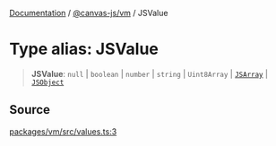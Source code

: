 [Documentation](../../../index.md) / [@canvas-js/vm](../index.md) / JSValue

# Type alias: JSValue

> **JSValue**: `null` \| `boolean` \| `number` \| `string` \| `Uint8Array` \| [`JSArray`](../interfaces/JSArray.md) \| [`JSObject`](../interfaces/JSObject.md)

## Source

[packages/vm/src/values.ts:3](https://github.com/canvasxyz/canvas/blob/4c6b729f/packages/vm/src/values.ts#L3)
